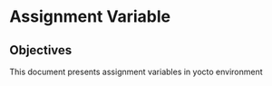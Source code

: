 Assignment Variable
===================

## Objectives

This document presents assignment variables in yocto environment

